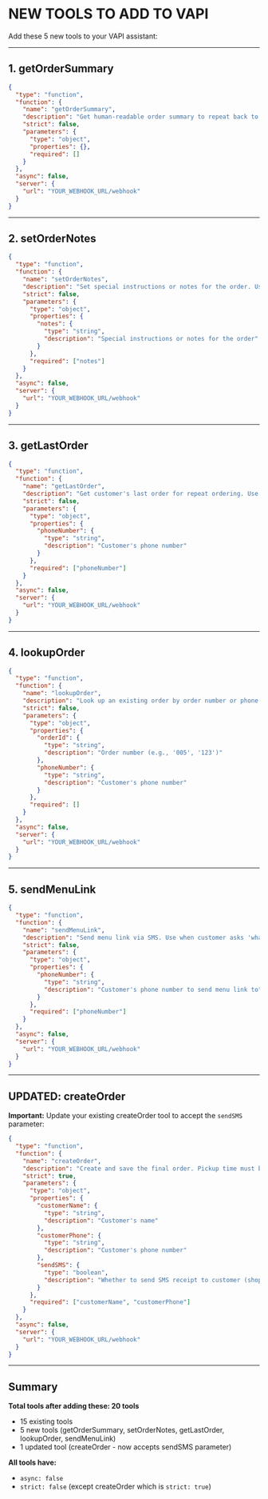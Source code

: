 # NEW TOOLS TO ADD TO VAPI

Add these 5 new tools to your VAPI assistant:

---

## 1. getOrderSummary

```json
{
  "type": "function",
  "function": {
    "name": "getOrderSummary",
    "description": "Get human-readable order summary to repeat back to customer before finalizing. Returns summary text and total.",
    "strict": false,
    "parameters": {
      "type": "object",
      "properties": {},
      "required": []
    }
  },
  "async": false,
  "server": {
    "url": "YOUR_WEBHOOK_URL/webhook"
  }
}
```

---

## 2. setOrderNotes

```json
{
  "type": "function",
  "function": {
    "name": "setOrderNotes",
    "description": "Set special instructions or notes for the order. Use when customer says 'extra crispy', 'cut in half', 'no onion - allergic', etc.",
    "strict": false,
    "parameters": {
      "type": "object",
      "properties": {
        "notes": {
          "type": "string",
          "description": "Special instructions or notes for the order"
        }
      },
      "required": ["notes"]
    }
  },
  "async": false,
  "server": {
    "url": "YOUR_WEBHOOK_URL/webhook"
  }
}
```

---

## 3. getLastOrder

```json
{
  "type": "function",
  "function": {
    "name": "getLastOrder",
    "description": "Get customer's last order for repeat ordering. Use when customer says 'my usual' or you want to offer repeat order.",
    "strict": false,
    "parameters": {
      "type": "object",
      "properties": {
        "phoneNumber": {
          "type": "string",
          "description": "Customer's phone number"
        }
      },
      "required": ["phoneNumber"]
    }
  },
  "async": false,
  "server": {
    "url": "YOUR_WEBHOOK_URL/webhook"
  }
}
```

---

## 4. lookupOrder

```json
{
  "type": "function",
  "function": {
    "name": "lookupOrder",
    "description": "Look up an existing order by order number or phone. Use when customer calls back about an existing order.",
    "strict": false,
    "parameters": {
      "type": "object",
      "properties": {
        "orderId": {
          "type": "string",
          "description": "Order number (e.g., '005', '123')"
        },
        "phoneNumber": {
          "type": "string",
          "description": "Customer's phone number"
        }
      },
      "required": []
    }
  },
  "async": false,
  "server": {
    "url": "YOUR_WEBHOOK_URL/webhook"
  }
}
```

---

## 5. sendMenuLink

```json
{
  "type": "function",
  "function": {
    "name": "sendMenuLink",
    "description": "Send menu link via SMS. Use when customer asks 'what's on the menu' or requests menu to be sent.",
    "strict": false,
    "parameters": {
      "type": "object",
      "properties": {
        "phoneNumber": {
          "type": "string",
          "description": "Customer's phone number to send menu link to"
        }
      },
      "required": ["phoneNumber"]
    }
  },
  "async": false,
  "server": {
    "url": "YOUR_WEBHOOK_URL/webhook"
  }
}
```

---

## UPDATED: createOrder

**Important:** Update your existing createOrder tool to accept the `sendSMS` parameter:

```json
{
  "type": "function",
  "function": {
    "name": "createOrder",
    "description": "Create and save the final order. Pickup time must be set first via setPickupTime or estimateReadyTime. ALWAYS ask customer if they want receipt sent to their phone before calling this.",
    "strict": true,
    "parameters": {
      "type": "object",
      "properties": {
        "customerName": {
          "type": "string",
          "description": "Customer's name"
        },
        "customerPhone": {
          "type": "string",
          "description": "Customer's phone number"
        },
        "sendSMS": {
          "type": "boolean",
          "description": "Whether to send SMS receipt to customer (shop always gets SMS). Ask customer first."
        }
      },
      "required": ["customerName", "customerPhone"]
    }
  },
  "async": false,
  "server": {
    "url": "YOUR_WEBHOOK_URL/webhook"
  }
}
```

---

## Summary

**Total tools after adding these: 20 tools**

- 15 existing tools
- 5 new tools (getOrderSummary, setOrderNotes, getLastOrder, lookupOrder, sendMenuLink)
- 1 updated tool (createOrder - now accepts sendSMS parameter)

**All tools have:**
- `async: false`
- `strict: false` (except createOrder which is `strict: true`)
